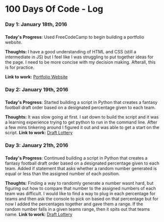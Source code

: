 # 100 Days Of Code - Log

### Day 1: January 18th, 2016
###

**Today's Progress**: Used FreeCodeCamp to begin building a portfolio website. 

**Thoughts:** I have a good understanding of HTML and CSS (still a intermediate in JS) but I feel like I was struggling to put together ideas for the page. I need to be more concise with my decision making. Afterall, this is for practice. 

**Link to work:** [Portfolio Website](http://codepen.io/Jeoay/full/JEErmo/)

### Day 2: January 19th, 2016
###

**Today's Progress**: Started building a script in Python that creates a fantasy football draft order based on a designated percentage given to each team. 

**Thoughts:** It was slow going at first. I sat down to build the script and it was a learning experience trying to get python to run in the command line. After a few mins tinkering around I figured it out and was able to get a start on the script. 
**Link to work:** [Draft Lottery](https://github.com/jeoay/draftlottery)

### Day 3: January 21th, 2016
###

**Today's Progress**: Continued building a script in Python that creates a fantasy football draft order based on a designated percentage given to each team. Added if statement that asks whether a random number generated is equal or less than the assigned number of each position. 

**Thoughts:** Finding a way to randomly generate a number wasnt hard, but figuring out how to compare that number to the assigned numbers of each team was difficult. I would like to find a way to plug in each percentage for teams and then ask the console to pick on based on that percentage but for now I added the percentages together and gave them a range. If the random number falls in a given teams range, then it spits out that teams name. 
**Link to work:** [Draft Lottery](https://github.com/jeoay/draftlottery)
